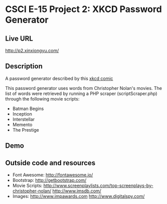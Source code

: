 # CSCI E-15 Project 2: XKCD Password Generator

## Live URL
<http://p2.xinxiongyu.com/>

## Description
A password generator described by this [xkcd comic](http://xkcd.com/936/)

This password generator uses words from Christopher Nolan's movies.
The list of words were retrieved by running a PHP scraper (scriptScraper.php)
through the following movie scripts:
* Batman Begins
* Inception
* Interstellar
* Memento
* The Prestige


## Demo


## Outside code and resources
* Font Awesome: <http://fontawesome.io/>
* Bootstrap: <http://getbootstrap.com/>
* Movie Scripts: <http://www.screenplaylists.com/top-screenplays-by-christopher-nolan/> <http://www.imsdb.com/>
* Images: <http://www.impawards.com> <http://www.digitalspy.com/>

